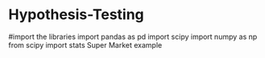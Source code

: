 # Hypothesis-Testing
#import the libraries
import pandas as pd
import scipy 
import numpy as np
from scipy import stats
Super Market example
